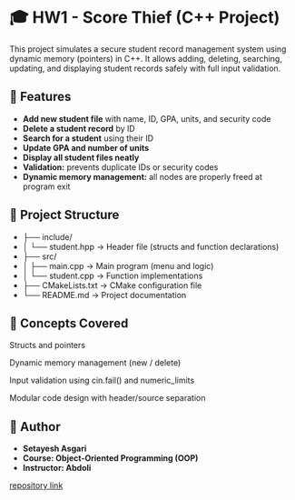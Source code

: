 # 🎓 HW1 - Score Thief (C++ Project)

This project simulates a secure student record management system using dynamic memory (pointers) in C++.
It allows adding, deleting, searching, updating, and displaying student records safely with full input validation.


## 🧩 Features

-  **Add new student file** with name, ID, GPA, units, and security code  
-  **Delete a student record** by ID  
-  **Search for a student** using their ID  
-  **Update GPA and number of units**  
-  **Display all student files neatly**  
-  **Validation:** prevents duplicate IDs or security codes  
-  **Dynamic memory management:** all nodes are properly freed at program exit  


## 🧱 Project Structure

- ├── include/
- │   └── student.hpp       → Header file (structs and function declarations)
- ├── src/
- │   ├── main.cpp          → Main program (menu and logic)
- │   └── student.cpp       → Function implementations
- ├── CMakeLists.txt        → CMake configuration file
- └── README.md             → Project documentation


## 🧮 Concepts Covered


Structs and pointers

Dynamic memory management (new / delete)

Input validation using cin.fail() and numeric_limits

Modular code design with header/source separation


## 👤 Author

- **Setayesh Asgari**
- **Course: Object-Oriented Programming (OOP)**
- **Instructor: Abdoli**


[repository link](https://github.com/Setayesh1984/HW1.git)